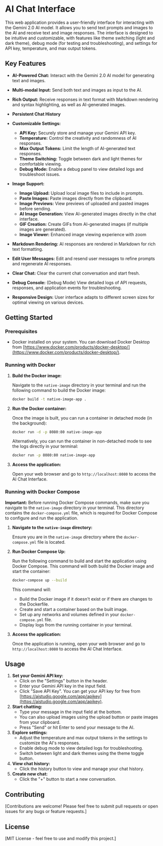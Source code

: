 # AI Chat Interface

This web application provides a user-friendly interface for interacting with the Gemini 2.0 AI model. It allows you to send text prompts and images to the AI and receive text and image responses. The interface is designed to be intuitive and customizable, with features like theme switching (light and dark theme), debug mode (for testing and troubleshooting), and settings for API key, temperature, and max output tokens.

## Key Features

- **AI-Powered Chat:** Interact with the Gemini 2.0 AI model for generating text and images.
- **Multi-modal Input:** Send both text and images as input to the AI.
- **Rich Output:** Receive responses in text format with Markdown rendering and syntax highlighting, as well as AI-generated images.
- **Persistent Chat History**
- **Customizable Settings:**
    - **API Key:** Securely store and manage your Gemini API key.
    - **Temperature:** Control the creativity and randomness of AI responses.
    - **Max Output Tokens:** Limit the length of AI-generated text responses.
    - **Theme Switching:** Toggle between dark and light themes for comfortable viewing.
    - **Debug Mode:** Enable a debug panel to view detailed logs and troubleshoot issues.
- **Image Support:**
    - **Image Upload:** Upload local image files to include in prompts.
    - **Paste Images:** Paste images directly from the clipboard.
    - **Image Previews:** View previews of uploaded and pasted images before sending.
    - **AI Image Generation:** View AI-generated images directly in the chat interface.
    - **GIF Creation:** Create GIFs from AI-generated images (if multiple images are generated).
    - **Image Viewer:** Enhanced image viewing experience with zoom 

- **Markdown Rendering:** AI responses are rendered in Markdown for rich text formatting.
- **Edit User Messages:** Edit and resend user messages to refine prompts and regenerate AI responses.
- **Clear Chat:** Clear the current chat conversation and start fresh.
- **Debug Console:** (Debug Mode) View detailed logs of API requests, responses, and application events for troubleshooting.
- **Responsive Design:** User interface adapts to different screen sizes for optimal viewing on various devices.

## Getting Started

### Prerequisites

- Docker installed on your system. You can download Docker Desktop from [https://www.docker.com/products/docker-desktop/](https://www.docker.com/products/docker-desktop/).

### Running with Docker

1.  **Build the Docker image:**

    Navigate to the `native-image` directory in your terminal and run the following command to build the Docker image:

    ```bash
    docker build -t native-image-app .
    ```

2.  **Run the Docker container:**

    Once the image is built, you can run a container in detached mode (in the background):

    ```bash
    docker run -d -p 8080:80 native-image-app
    ```

    Alternatively, you can run the container in non-detached mode to see the logs directly in your terminal:

    ```bash
    docker run -p 8080:80 native-image-app
    ```

3.  **Access the application:**

    Open your web browser and go to `http://localhost:8080` to access the AI Chat Interface.

### Running with Docker Compose

**Important:** Before running Docker Compose commands, make sure you navigate to the `native-image` directory in your terminal. This directory contains the `docker-compose.yml` file, which is required for Docker Compose to configure and run the application.

1.  **Navigate to the `native-image` directory:**

    Ensure you are in the `native-image` directory where the `docker-compose.yml` file is located.

2.  **Run Docker Compose Up:**

    Run the following command to build and start the application using Docker Compose. This command will both build the Docker image and start the container:

    ```bash
    docker-compose up --build
    ```

    This command will:
    - Build the Docker image if it doesn't exist or if there are changes to the Dockerfile.
    - Create and start a container based on the built image.
    - Set up any networks and volumes defined in your `docker-compose.yml` file.
    - Display logs from the running container in your terminal.

3.  **Access the application:**

    Once the application is running, open your web browser and go to `http://localhost:8080` to access the AI Chat Interface.

## Usage

1.  **Set your Gemini API key:**
    - Click on the "Settings" button in the header.
    - Enter your Gemini API key in the input field.
    - Click "Save API Key". You can get your API key for free from [https://aistudio.google.com/app/apikey](https://aistudio.google.com/app/apikey).
2.  **Start chatting:**
    - Type your message in the input field at the bottom.
    - You can also upload images using the upload button or paste images from your clipboard.
    - Press "Send" or hit Enter to send your message to the AI.
3.  **Explore settings:**
    - Adjust the temperature and max output tokens in the settings to customize the AI's responses.
    - Enable debug mode to view detailed logs for troubleshooting.
    - Switch between light and dark themes using the theme toggle button.
4.  **View chat history:**
    - Click the history button to view and manage your chat history.
5.  **Create new chat:**
    - Click the "+" button to start a new conversation.

## Contributing

[Contributions are welcome! Please feel free to submit pull requests or open issues for any bugs or feature requests.]

## License

[MIT License - feel free to use and modify this project.]